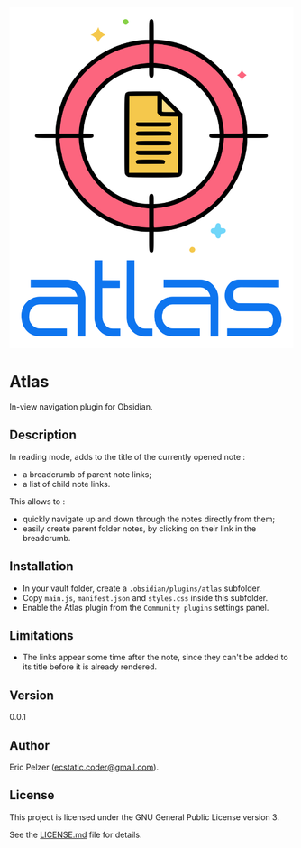 ![](https://github.com/senselogic/ATLAS/blob/master/LOGO/atlas.png)

# Atlas

In-view navigation plugin for Obsidian.

## Description

In reading mode, adds to the title of the currently opened note :
*   a breadcrumb of parent note links;
*   a list of child note links.

This allows to :
*   quickly navigate up and down through the notes directly from them;
*   easily create parent folder notes, by clicking on their link in the breadcrumb.

## Installation

*   In your vault folder, create a `.obsidian/plugins/atlas` subfolder.
*   Copy `main.js`, `manifest.json` and `styles.css` inside this subfolder.
*   Enable the Atlas plugin from the `Community plugins` settings panel.

## Limitations

*   The links appear some time after the note, since they can't be added to its title before it is already rendered.

## Version

0.0.1

## Author

Eric Pelzer (ecstatic.coder@gmail.com).

## License

This project is licensed under the GNU General Public License version 3.

See the [LICENSE.md](LICENSE.md) file for details.

